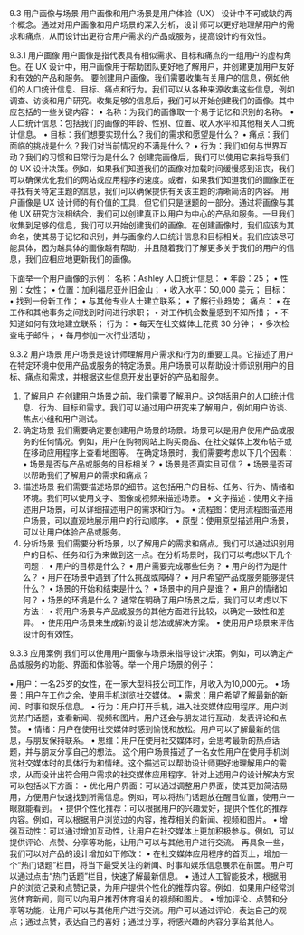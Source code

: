 9.3 用户画像与场景
用户画像和用户场景是用户体验（UX） 设计中不可或缺的两个概念。通过对用户画像和用户场景的深入分析，设计师可以更好地理解用户的需求和痛点，从而设计出更符合用户需求的产品或服务，提高设计的有效性。

9.3.1 用户画像
用户画像是指代表具有相似需求、目标和痛点的一组用户的虚构角色。在 UX 设计中，用户画像用于帮助团队更好地了解用户，并创建更加用户友好和有效的产品和服务。
要创建用户画像，我们需要收集有关用户的信息，例如他们的人口统计信息、目标、痛点和行为。我们可以从各种来源收集这些信息，例如调查、访谈和用户研究。收集足够的信息后，我们可以开始创建我们的画像。其中应包括的一些关键内容：
•	名称：为我们的画像取一个易于记忆和识别的名称。 
•	人口统计信息：包括我们的画像的年龄、性别、位置、收入水平和其他相关人口统计信息。 
•	目标：我们想要实现什么？我们的需求和愿望是什么？ 
•	痛点：我们面临的挑战是什么？我们对当前情况的不满是什么？ 
•	行为：我们如何与世界互动？我们的习惯和日常行为是什么？
创建完画像后，我们可以使用它来指导我们的 UX 设计决策。例如，如果我们知道我们的画像对加载时间缓慢感到沮丧，我们可以确保优化我们的网站或应用程序的速度。或者，如果我们知道我们的画像正在寻找有关特定主题的信息，我们可以确保提供有关该主题的清晰简洁的内容。
用户画像是 UX 设计师的有价值的工具，但它们只是谜题的一部分。通过将画像与其他 UX 研究方法相结合，我们可以创建真正以用户为中心的产品和服务。一旦我们收集到足够的信息，我们可以开始创建我们的画像。在创建画像时，我们应该为其命名，使其易于记忆和识别，并与画像的人口统计信息和目标相关。我们应该尽可能具体，因为越具体的画像越有帮助，并且随着我们了解更多关于我们的用户的信息，我们应相应地更新我们的画像。

下面举一个用户画像的示例：
名称：Ashley
人口统计信息：
•	年龄：25；
•	性别：女性；
•	位置：加利福尼亚州旧金山；
•	收入水平：50,000 美元；
目标：
•	找到一份新工作；
•	与其他专业人士建立联系；
•	了解行业趋势；
痛点：
•	在工作和其他事务之间找到时间进行求职；
•	对工作机会数量感到不知所措；
•	不知道如何有效地建立联系；
行为：
•	每天在社交媒体上花费 30 分钟；
•	多次检查电子邮件；
•	每月参加一次行业活动；
 	
9.3.2 用户场景
用户场景是设计师理解用户需求和行为的重要工具。它描述了用户在特定环境中使用产品或服务的特定场景。用户场景可以帮助设计师识别用户的目标、痛点和需求，并根据这些信息开发出更好的产品和服务。

1)	了解用户
在创建用户场景之前，我们需要了解用户。这包括用户的人口统计信息、行为、目标和需求。我们可以通过用户研究来了解用户，例如用户访谈、焦点小组和用户测试。
2)	确定场景
我们需要确定要创建用户场景的场景。场景可以是用户使用产品或服务的任何情况。例如，用户在购物网站上购买商品、在社交媒体上发布帖子或在移动应用程序上查看地图等。
在确定场景时，我们需要考虑以下几个因素：
•	场景是否与产品或服务的目标相关？
•	场景是否真实且可信？
•	场景是否可以帮助我们了解用户的需求和痛点？
3)	描述场景
我们需要描述场景的细节。这包括用户的目标、任务、行为、情绪和环境。我们可以使用文字、图像或视频来描述场景。
•	文字描述：使用文字描述用户场景，可以详细描述用户的需求和行为。
•	流程图：使用流程图描述用户场景，可以直观地展示用户的行动顺序。
•	原型：使用原型描述用户场景，可以让用户体验产品或服务。
4)	分析场景
我们需要分析场景，以了解用户的需求和痛点。我们可以通过识别用户的目标、任务和行为来做到这一点。在分析场景时，我们可以考虑以下几个问题：
•	用户的目标是什么？
•	用户需要完成哪些任务？
•	用户的行为是什么？
•	用户在场景中遇到了什么挑战或障碍？
•	用户希望产品或服务能够提供什么？
•	场景的开始和结束是什么？
•	场景中的用户是谁？
•	用户的情绪如何？
•	场景的环境是什么？
通常在明确了用户场景之后，我们可以考虑以下方法：
•	将用户场景与产品或服务的其他方面进行比较，以确定一致性和差异。
•	使用用户场景来生成新的设计想法或解决方案。
•	使用用户场景来评估设计的有效性。

9.3.3 应用案例
我们可以使用用户画像与场景来指导设计决策。例如，可以确定产品或服务的功能、界面和体验等。举一个用户场景的例子：

•	用户：一名25岁的女性，在一家大型科技公司工作，月收入为10,000元。
•	场景：用户在工作之余，使用手机浏览社交媒体。
•	需求：用户希望了解最新的新闻、时事和娱乐信息。
•	行为：用户打开手机，进入社交媒体应用程序。用户浏览热门话题，查看新闻、视频和图片。用户还会与朋友进行互动，发表评论和点赞。
•	情绪：用户在使用社交媒体时感到愉悦和放松。用户可以了解最新的信息，与朋友保持联系。
•	思维：用户在使用社交媒体时，会思考最新的热点话题，并与朋友分享自己的想法。
这个用户场景描述了一名女性用户在使用手机浏览社交媒体时的具体行为和情绪。这个描述可以帮助设计师更好地理解用户的需求，从而设计出符合用户需求的社交媒体应用程序。针对上述用户的设计解决方案可以包括以下方面：
•	优化用户界面：可以通过调整用户界面，使其更加简洁易用，方便用户快速找到所需信息。例如，可以将热门话题放在醒目位置，使用户一眼就能看到。
•	提供个性化推荐：可以根据用户的兴趣爱好，提供个性化的推荐内容。例如，可以根据用户浏览过的内容，推荐相关的新闻、视频和图片。
•	增强互动性：可以通过增加互动性，让用户在社交媒体上更加积极参与。例如，可以提供评论、点赞、分享等功能，让用户可以与其他用户进行交流。
再具象一些，我们可以对产品的设计增加如下修改：
•	在社交媒体应用程序的首页上，增加一个“热门话题”栏目，将当下最受关注的新闻、时事和娱乐信息展示在前面。用户可以通过点击“热门话题”栏目，快速了解最新信息。
•	通过人工智能技术，根据用户的浏览记录和点赞记录，为用户提供个性化的推荐内容。例如，如果用户经常浏览体育新闻，则可以向用户推荐体育相关的视频和图片。
•	增加评论、点赞和分享等功能，让用户可以与其他用户进行交流。用户可以通过评论，表达自己的观点；通过点赞，表达自己的喜好；通过分享，将感兴趣的内容分享给其他人。


